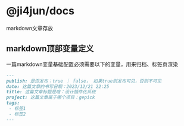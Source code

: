 # @ji4jun/docs

markdown文章存放

## markdown顶部变量定义

一篇markdown变量基础配置必须需要以下的变量，用来归档、标签页渲染

```markdown
---
publish: 是否发布：true ｜ false， 如果true则发布可见，否则不可见
date: 这篇文章的书写日期：2023/12/21 22:25
title: 这篇文章标题是啥：设计插件化系统
project: 这篇文章属于哪个项目：gepick
tags:
 - 标签1
 - 标签2
---
```
